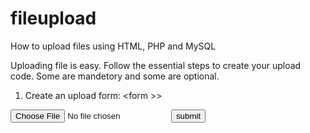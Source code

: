 # fileupload
How to upload files using HTML, PHP and MySQL

Uploading file is easy. Follow the essential steps to create your upload code. Some are mandetory and some are optional.

1. Create an upload form:
  &lt;form &gt;>
  <form>
    <input type="file" name="myfile">
    <input type="submit" name="submit" value="submit">
  </form>
